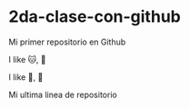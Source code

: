 # 2da-clase-con-github

Mi primer repositorio en Github

I like :cat:, :dog:

I like :hamburger:, :hotdog:

Mi ultima linea de repositorio

